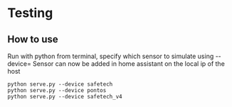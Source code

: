 # Testing

## How to use

Run with python from terminal, specify which sensor to simulate using --device=
Sensor can now be added in home assistant on the local ip of the host

````
python serve.py --device safetech
python serve.py --device pontos
python serve.py --device safetech_v4
````
